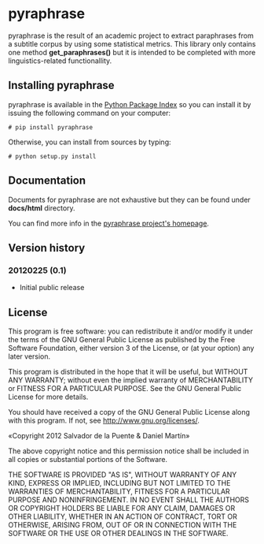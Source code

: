 # pyraphrase

pyraphrase is the result of an academic project to extract paraphrases from a subtitle corpus by using some statistical metrics. This library only contains one method **get\_paraphrases()** but it is intended to be completed with more linguistics-related functionallity.

## Installing pyraphrase

pyraphrase is available in the [Python Package Index](http://pypi.python.org/pypi) so you can install it by issuing the following command on your computer:

    # pip install pyraphrase

Otherwise, you can install from sources by typing:

    # python setup.py install

## Documentation

Documents for pyraphrase are not exhaustive but they can be found under **docs/html** directory.

You can find more info in the [pyraphrase project's homepage](http://unoyunodiez.wordpress.com/proyectos/pyraphrase/).

## Version history

### 20120225 (0.1)

 * Initial public release

## License

This program is free software: you can redistribute it and/or modify
it under the terms of the GNU General Public License as published by
the Free Software Foundation, either version 3 of the License, or
(at your option) any later version.

This program is distributed in the hope that it will be useful,
but WITHOUT ANY WARRANTY; without even the implied warranty of
MERCHANTABILITY or FITNESS FOR A PARTICULAR PURPOSE.  See the
GNU General Public License for more details.

You should have received a copy of the GNU General Public License
along with this program.  If not, see <http://www.gnu.org/licenses/>.

«Copyright 2012 Salvador de la Puente & Daniel Martín»

The above copyright notice and this permission notice shall be included in all copies or substantial portions of the Software.

THE SOFTWARE IS PROVIDED "AS IS", WITHOUT WARRANTY OF ANY KIND, EXPRESS OR IMPLIED, INCLUDING BUT NOT LIMITED TO THE WARRANTIES OF MERCHANTABILITY, FITNESS FOR A PARTICULAR PURPOSE AND NONINFRINGEMENT. IN NO EVENT SHALL THE AUTHORS OR COPYRIGHT HOLDERS BE LIABLE FOR ANY CLAIM, DAMAGES OR OTHER LIABILITY, WHETHER IN AN ACTION OF CONTRACT, TORT OR OTHERWISE, ARISING FROM, OUT OF OR IN CONNECTION WITH THE SOFTWARE OR THE USE OR OTHER DEALINGS IN THE SOFTWARE.
